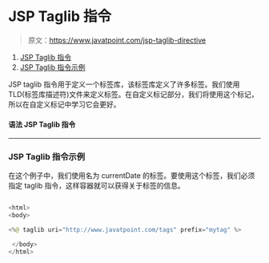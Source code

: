 # JSP Taglib 指令

> 原文：<https://www.javatpoint.com/jsp-taglib-directive>

1.  [JSP Taglib 指令](#)
2.  [JSP Taglib 指令示例](#taglibex)

JSP taglib 指令用于定义一个标签库，该标签库定义了许多标签。我们使用 TLD(标签库描述符)文件来定义标签。在自定义标记部分，我们将使用这个标记，所以在自定义标记中学习它会更好。

#### 语法 JSP Taglib 指令

* * *

### JSP Taglib 指令示例

在这个例子中，我们使用名为 currentDate 的标签。要使用这个标签，我们必须指定 taglib 指令，这样容器就可以获得关于标签的信息。

```java

<html>
<body>

<%@ taglib uri="http://www.javatpoint.com/tags" prefix="mytag" %>

 </body>
</html> 
```